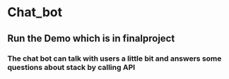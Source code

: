 # Chat_bot
## Run the Demo which is in finalproject
### The chat bot can talk with users a little bit and answers some questions about stack by calling API
